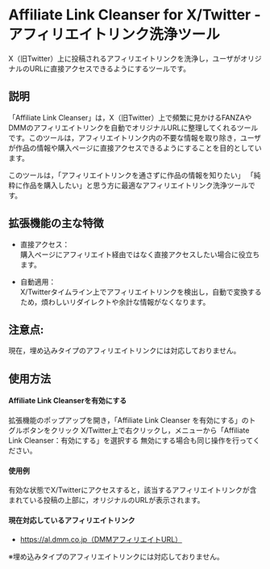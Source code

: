 # Affiliate Link Cleanser for X/Twitter - アフィリエイトリンク洗浄ツール
X（旧Twitter）上に投稿されるアフィリエイトリンクを洗浄し，ユーザがオリジナルのURLに直接アクセスできるようにするツールです。

## 説明
「Affiliate Link Cleanser」は，X（旧Twitter）上で頻繁に見かけるFANZAやDMMのアフィリエイトリンクを自動でオリジナルURLに整理してくれるツールです。このツールは，アフィリエイトリンク内の不要な情報を取り除き，ユーザが作品の情報や購入ページに直接アクセスできるようにすることを目的としています。

このツールは，「アフィリエイトリンクを通さずに作品の情報を知りたい」 「純粋に作品を購入したい」と思う方に最適なアフィリエイトリンク洗浄ツールです。

## 拡張機能の主な特徴

- 直接アクセス：<br>
購入ページにアフィリエイト経由ではなく直接アクセスしたい場合に役立ちます。

- 自動適用：<br>
X/Twitterタイムライン上でアフィリエイトリンクを検出し，自動で変換するため，煩わしいリダイレクトや余計な情報がなくなります。

## 注意点:

現在，埋め込みタイプのアフィリエイトリンクには対応しておりません。

## 使用方法

#### Affiliate Link Cleanserを有効にする

拡張機能のポップアップを開き，「Affiliate Link Cleanser を有効にする」のトグルボタンをクリック
X/Twitter上で右クリックし，メニューから「Affiliate Link Cleanser：有効にする」を選択する
無効にする場合も同じ操作を行ってください。

#### 使用例
有効な状態でX/Twitterにアクセスすると，該当するアフィリエイトリンクが含まれている投稿の上部に，オリジナルのURLが表示されます。

#### 現在対応しているアフィリエイトリンク

- https://al.dmm.co.jp（DMMアフィリエイトURL）

※埋め込みタイプのアフィリエイトリンクには対応しておりません。


